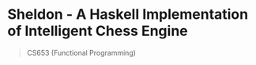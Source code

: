 # Sheldon - A Haskell Implementation of Intelligent Chess Engine #
> CS653 (Functional Programming)
